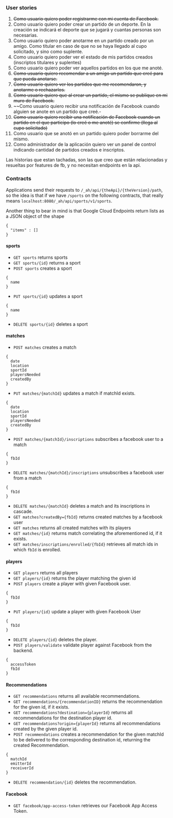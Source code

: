### User stories
1. ~~Como usuario quiero poder registrarme con mi cuenta de Facebook.~~
2. Como usuario quiero poder crear un partido de un deporte. En la creación se indicará el deporte que se jugará y cuantas personas son necesarias.
3. Como usuario quiero poder anotarme en un partido creado por un amigo. Como titular en caso de que no se haya llegado al cupo solicitado, y sino como suplente.
4. Como usuario quiero poder ver el estado de mis partidos creados (inscriptos titulares y suplentes)
5. Como usuario quiero poder ver aquellos partidos en los que me anoté.
6. ~~Como usuario quiero recomendar a un amigo un partido que creé para que pueda anotarse.~~
7. ~~Como usuario quiero ver los partidos que me recomendaron, y anotarme o rechazarlos.~~
8. ~~Como usuario quiero que al crear un partido, el mismo se publique en mi muro de Facebook.~~
9. ~~Como usuario quiero recibir una notificación de Facebook cuando alguien se anote en un partido que creé.-
10. ~~Como usuario quiero recibir una notificación de Facebook cuando un partido en el que participo (lo creé o me anoté) se confirme (llega al cupo solicitado)~~
11. Como usuario que se anotó en un partido quiero poder borrarme del mismo.
12. Como administrador de la aplicación quiero ver un panel de control indicando cantidad de partidos creados e inscriptos.

Las historias que estan tachadas, son las que creo que están relacionadas y resueltas por features de fb, y no necesitan endpoints en la api.

### Contracts

Applications send their requests to `/_ah/api/{theApi}/{theVersion}/path`, 
so the idea is that if we have `/sports` on the following contracts, that really means
`localhost:8080/_ah/api/sports/v1/sports`.

Another thing to bear in mind is that Google Cloud Endpoints return lists as a JSON object of the shape
```
{
  "items" : []
}
```

#### sports
* `GET sports` returns sports
* `GET sports/{id}` returns a sport
* `POST sports` creates a sport
```
{
  name
}
```
* `PUT sports/{id}` updates a sport
```
{
  name
}
```
* `DELETE sports/{id}` deletes a sport

#### matches
* `POST matches` creates a match
```
{
  date
  location
  sportId
  playersNeeded
  createdBy
}
```
* `PUT matches/{matchId}` updates a match if matchId exists.
```
{
  date
  location
  sportId
  playersNeeded
  createdBy
}
```
* `POST matches/{matchId}/inscriptions` subscribes a facebook user to a match
```
{
  fbId
}
```
* `DELETE matches/{matchId}/inscriptions` unsubscribes a facebook user from a match
```
{
  fbId
}
```
* `DELETE matches/{matchId}` deletes a match and its inscriptions in cascade.
* `GET matches?createdBy={fbId}` returns created matches by a facebook user
* `GET matches` returns all created matches with its players
* `GET matches/{id}` returns match correlating the aforementioned id, if it exists.
* `GET matches/inscriptions/enrolled/{fbId}` retrieves all match ids in which `fbId` is enrolled.

#### players
* `GET players` returns all players
* `GET players/{id}` returns the player matching the given id
* `POST players` create a player with given Facebook user.
```
{
  fbId
}
``` 
* `PUT players/{id}` update a player with given Facebook User
```
{
  fbId
}
``` 
* `DELETE players/{id}` deletes the player.
* `POST players/validate` validate player against Facebook from the backend.
```
{
  accessToken
  fbId
}
```


#### Recommendations
* `GET recommendations` returns all available recommendations.
* `GET recommendations/{recommendationID}` returns the recommendation for the given id, if it exists.
* `GET recommendations?destination={playerId}` returns all recommendations for the destination player id.
* `GET recommendations?origin={playerId}` returns all recommendations created by the given player id.
* `POST recommendations` creates a recommendation for the given matchId to be delivered to the corresponding destination id,
returning the created Recommendation.
```
{
  matchId
  emitterId
  receiverId
}
``` 
* `DELETE recommendation/{id}` deletes the recommendation.

#### Facebook
* `GET facebook/app-access-token` retrieves our Facebook App Access Token.

